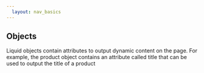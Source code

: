 ```yaml
---
  layout: nav_basics
---
```


## Objects

Liquid objects contain attributes to output dynamic content on the page. For example, the product object contains an attribute called title that can be used to output the title of a product

